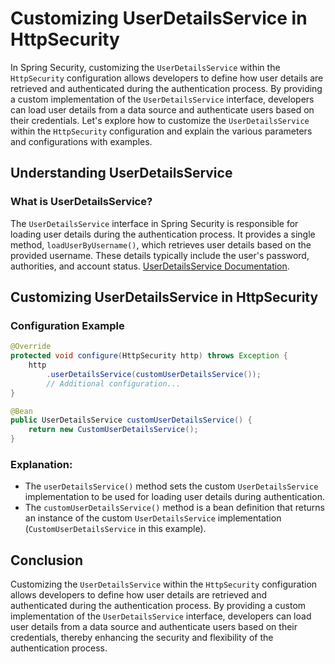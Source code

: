 # Customizing UserDetailsService in HttpSecurity

In Spring Security, customizing the `UserDetailsService` within the `HttpSecurity` configuration allows developers to define how user details are retrieved and authenticated during the authentication process. By providing a custom implementation of the `UserDetailsService` interface, developers can load user details from a data source and authenticate users based on their credentials. Let's explore how to customize the `UserDetailsService` within the `HttpSecurity` configuration and explain the various parameters and configurations with examples.

## Understanding UserDetailsService

### What is UserDetailsService?

The `UserDetailsService` interface in Spring Security is responsible for loading user details during the authentication process. It provides a single method, `loadUserByUsername()`, which retrieves user details based on the provided username. These details typically include the user's password, authorities, and account status. [UserDetailsService Documentation]().

## Customizing UserDetailsService in HttpSecurity

### Configuration Example

```java
@Override
protected void configure(HttpSecurity http) throws Exception {
    http
        .userDetailsService(customUserDetailsService());
        // Additional configuration...
}

@Bean
public UserDetailsService customUserDetailsService() {
    return new CustomUserDetailsService();
}
```

### Explanation:

- The `userDetailsService()` method sets the custom `UserDetailsService` implementation to be used for loading user details during authentication.
- The `customUserDetailsService()` method is a bean definition that returns an instance of the custom `UserDetailsService` implementation (`CustomUserDetailsService` in this example).

## Conclusion

Customizing the `UserDetailsService` within the `HttpSecurity` configuration allows developers to define how user details are retrieved and authenticated during the authentication process. By providing a custom implementation of the `UserDetailsService` interface, developers can load user details from a data source and authenticate users based on their credentials, thereby enhancing the security and flexibility of the authentication process.

